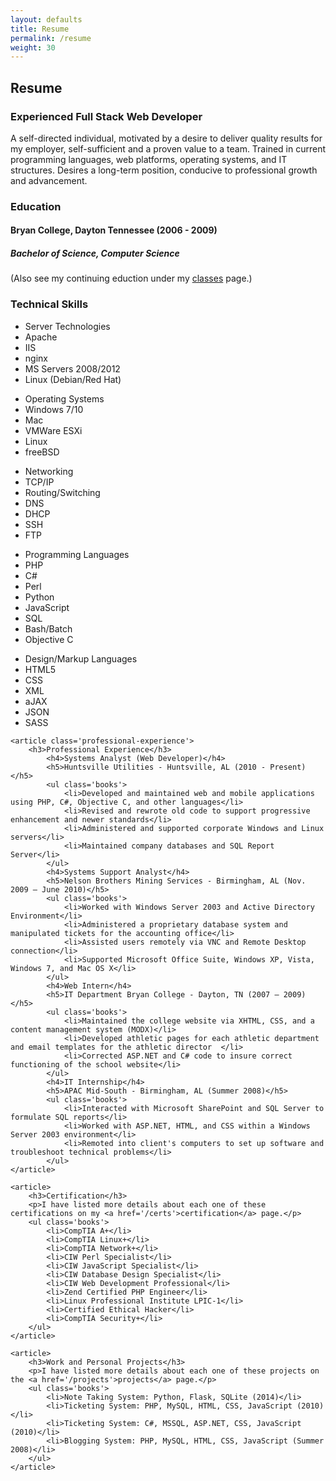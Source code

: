 ```yaml
---
layout: defaults
title: Resume
permalink: /resume
weight: 30
---
```


<section class='content'>
    <h2>Resume</h2>


<article>
    <h3>Experienced Full Stack Web Developer</h3>
    <p class='resume-top'>A self-directed individual, motivated by a desire to deliver quality results for my employer, self-sufficient and a proven value to a team.  Trained in current programming languages, web platforms, operating systems, and IT structures. Desires a long-term position, conducive to professional growth and advancement.</p>
</article>

<article>
    <h3>Education</h3>
    <h4>Bryan College, Dayton Tennessee (2006 - 2009)</h4>
    <h5>Bachelor of Science, Computer Science</h5>
    <p class='small'>(Also see my continuing eduction under my <a href=''>classes</a> page.)</p>
</article>

<article>
    <h3>Technical Skills</h3>
    <ul class='tech-skills'>
        <li>Server Technologies</li>
        <li>Apache</li>
        <li>IIS</li>
        <li>nginx</li>
        <li>MS Servers 2008/2012</li>
        <li>Linux (Debian/Red Hat)</li>
    </ul>
    <ul class='tech-skills'>
        <li>Operating Systems</li>
        <li>Windows 7/10</li>
        <li>Mac</li>
        <li>VMWare ESXi</li>
        <li>Linux</li>
        <li>freeBSD</li>
    </ul>
    <ul class='tech-skills'>
        <li>Networking</li>
        <li>TCP/IP</li>
        <li>Routing/Switching</li>
        <li>DNS</li>
        <li>DHCP</li>
        <li>SSH</li>
        <li>FTP</li>
    </ul>
    <ul class='tech-skills'>
        <li>Programming Languages</li>
        <li>PHP</li>
        <li>C#</li>
        <li>Perl</li>
        <li>Python</li>
        <li>JavaScript</li>
        <li>SQL</li>
        <li>Bash/Batch</li>
        <li>Objective C</li>
    </ul>
    <ul class='tech-skills'>
        <li>Design/Markup Languages</li>
        <li>HTML5</li>
        <li>CSS</li>
        <li>XML</li>
        <li>aJAX</li>
        <li>JSON</li>
        <li>SASS</li>
    </ul>
    </article>

    <article class='professional-experience'>
        <h3>Professional Experience</h3>
            <h4>Systems Analyst (Web Developer)</h4>
            <h5>Huntsville Utilities - Huntsville, AL (2010 - Present)</h5>
            <ul class='books'>
                <li>Developed and maintained web and mobile applications using PHP, C#, Objective C, and other languages</li>
                <li>Revised and rewrote old code to support progressive enhancement and newer standards</li>
                <li>Administered and supported corporate Windows and Linux servers</li>
                <li>Maintained company databases and SQL Report Server</li>
            </ul>
            <h4>Systems Support Analyst</h4>
            <h5>Nelson Brothers Mining Services - Birmingham, AL (Nov. 2009 – June 2010)</h5>
            <ul class='books'>
                <li>Worked with Windows Server 2003 and Active Directory Environment</li>
                <li>Administered a proprietary database system and manipulated tickets for the accounting office</li>
                <li>Assisted users remotely via VNC and Remote Desktop connection</li>
                <li>Supported Microsoft Office Suite, Windows XP, Vista, Windows 7, and Mac OS X</li>
            </ul>
            <h4>Web Intern</h4>
            <h5>IT Department Bryan College - Dayton, TN (2007 – 2009)</h5>
            <ul class='books'>
                <li>Maintained the college website via XHTML, CSS, and a content management system (MODX)</li>
                <li>Developed athletic pages for each athletic department and email templates for the athletic director  </li>
                <li>Corrected ASP.NET and C# code to insure correct functioning of the school website</li>
            </ul>
            <h4>IT Internship</h4>
            <h5>APAC Mid-South - Birmingham, AL (Summer 2008)</h5>
            <ul class='books'>
                <li>Interacted with Microsoft SharePoint and SQL Server to formulate SQL reports</li>
                <li>Worked with ASP.NET, HTML, and CSS within a Windows Server 2003 environment</li>
                <li>Remoted into client's computers to set up software and troubleshoot technical problems</li>
            </ul>
    </article>

    <article>
        <h3>Certification</h3>
        <p>I have listed more details about each one of these certifications on my <a href='/certs'>certification</a> page.</p>
        <ul class='books'>
            <li>CompTIA A+</li>
            <li>CompTIA Linux+</li>
            <li>CompTIA Network+</li>
            <li>CIW Perl Specialist</li>
            <li>CIW JavaScript Specialist</li>
            <li>CIW Database Design Specialist</li>
            <li>CIW Web Development Professional</li>
            <li>Zend Certified PHP Engineer</li>
            <li>Linux Professional Institute LPIC-1</li>
            <li>Certified Ethical Hacker</li>
            <li>CompTIA Security+</li>
        </ul>
    </article>

    <article>
        <h3>Work and Personal Projects</h3>
        <p>I have listed more details about each one of these projects on the <a href='/projects'>projects</a> page.</p>
        <ul class='books'>
            <li>Note Taking System: Python, Flask, SQLite (2014)</li>
            <li>Ticketing System: PHP, MySQL, HTML, CSS, JavaScript (2010)</li>
            <li>Ticketing System: C#, MSSQL, ASP.NET, CSS, JavaScript (2010)</li>
            <li>Blogging System: PHP, MySQL, HTML, CSS, JavaScript (Summer 2008)</li>
        </ul>
    </article>


</section>